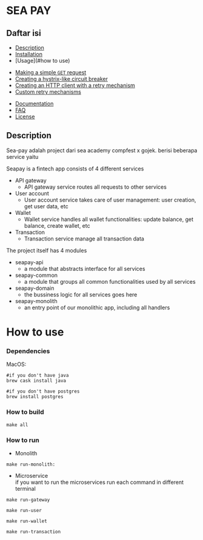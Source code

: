 # SEA PAY

## Daftar isi

 * [Description](#description)
 * [Installation](#installation)
 * [Usage](#how to use)
 + [Making a simple `GET` request](#making-a-simple-get-request)
 + [Creating a hystrix-like circuit breaker](#creating-a-hystrix-like-circuit-breaker)
 + [Creating an HTTP client with a retry mechanism](#creating-an-http-client-with-a-retry-mechanism)
 + [Custom retry mechanisms](#custom-retry-mechanisms)
 * [Documentation](#documentation)
 * [FAQ](#faq)
 * [License](#license)

## Description
Sea-pay adalah project dari sea academy compfest x gojek.
berisi beberapa service yaitu 

Seapay is a fintech app consists of 4 different services
  - API gateway
    - API gateway service routes all requests to other services
  - User account
    - User account service takes care of user management: user creation, get user data, etc
  - Wallet
    - Wallet service handles all wallet functionalities: update balance, get balance, create wallet, etc
  - Transaction
    - Transaction service manage all transaction data

The project itself has 4 modules
 - seapay-api
   - a module that abstracts interface for all services
 - seapay-common
   - a module that groups all common functionalities used by all services
 - seapay-domain
   - the bussiness logic for all services goes here
 - seapay-monolith
   - an entry point of our monolithic app, including all handlers
  
 # How to use

 ### Dependencies
 MacOS:
 ```
 #if you don't have java
 brew cask install java
 
 #if you don't have postgres
 brew install postgres
 ```

 ### How to build
 ```
 make all
 ```

 ### How to run
 - Monolith
 ```
 make run-monolith:
 ```
 - Microservice <br>
 if you want to run the microservices run each command in different terminal
 ```
 make run-gateway

 make run-user

 make run-wallet

 make run-transaction
 ```

  



